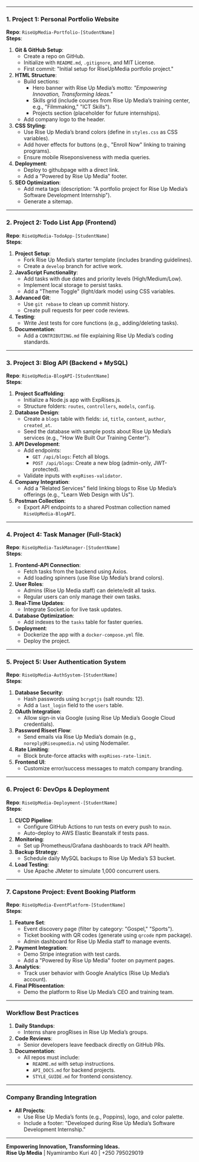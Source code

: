

---

### **1. Project 1: Personal Portfolio Website**  
**Repo**: `RiseUpMedia-Portfolio-[StudentName]`  
**Steps**:  
1. **Git & GitHub Setup**:  
   - Create a repo on GitHub.  
   - Initialize with `README.md`, `.gitignore`, and MIT License.  
   - First commit: "Initial setup for RiseUpMedia portfolio project."  
2. **HTML Structure**:  
   - Build sections:  
     - Hero banner with Rise Up Media’s motto: *"Empowering Innovation, Transforming Ideas."*  
     - Skills grid (include courses from Rise Up Media’s training center, e.g., "Filmmaking," "ICT Skills").  
     - Projects section (placeholder for future internships).  
   - Add company logo to the header.  
3. **CSS Styling**:  
   - Use Rise Up Media’s brand colors (define in `styles.css` as CSS variables).  
   - Add hover effects for buttons (e.g., "Enroll Now" linking to training programs).  
   - Ensure mobile Riseponsiveness with media queries.  
4. **Deployment**:  
   - Deploy to githubpage with a direct link.  
   - Add a "Powered by Rise Up Media" footer.  
5. **SEO Optimization**:  
   - Add meta tags (description: "A portfolio project for Rise Up Media’s Software Development Internship").  
   - Generate a sitemap.  

---

### **2. Project 2: Todo List App (Frontend)**  
**Repo**: `RiseUpMedia-TodoApp-[StudentName]`  
**Steps**:  
1. **Project Setup**:  
   - Fork Rise Up Media’s starter template (includes branding guidelines).  
   - Create a `develop` branch for active work.  
2. **JavaScript Functionality**:  
   - Add tasks with due dates and priority levels (High/Medium/Low).  
   - Implement local storage to persist tasks.  
   - Add a "Theme Toggle" (light/dark mode) using CSS variables.  
3. **Advanced Git**:  
   - Use `git rebase` to clean up commit history.  
   - Create pull requests for peer code reviews.  
4. **Testing**:  
   - Write Jest tests for core functions (e.g., adding/deleting tasks).  
5. **Documentation**:  
   - Add a `CONTRIBUTING.md` file explaining Rise Up Media’s coding standards.  

---

### **3. Project 3: Blog API (Backend + MySQL)**  
**Repo**: `RiseUpMedia-BlogAPI-[StudentName]`  
**Steps**:  
1. **Project Scaffolding**:  
   - Initialize a Node.js app with ExpRises.js.  
   - Structure folders: `routes`, `controllers`, `models`, `config`.  
2. **Database Design**:  
   - Create a `blogs` table with fields: `id`, `title`, `content`, `author`, `created_at`.  
   - Seed the database with sample posts about Rise Up Media’s services (e.g., "How We Built Our Training Center").  
3. **API Development**:  
   - Add endpoints:  
     - `GET /api/blogs`: Fetch all blogs.  
     - `POST /api/blogs`: Create a new blog (admin-only, JWT-protected).  
   - Validate inputs with `expRises-validator`.  
4. **Company Integration**:  
   - Add a "Related Services" field linking blogs to Rise Up Media’s offerings (e.g., "Learn Web Design with Us").  
5. **Postman Collection**:  
   - Export API endpoints to a shared Postman collection named `RiseUpMedia-BlogAPI`.  

---

### **4. Project 4: Task Manager (Full-Stack)**  
**Repo**: `RiseUpMedia-TaskManager-[StudentName]`  
**Steps**:  
1. **Frontend-API Connection**:  
   - Fetch tasks from the backend using Axios.  
   - Add loading spinners (use Rise Up Media’s brand colors).  
2. **User Roles**:  
   - Admins (Rise Up Media staff) can delete/edit all tasks.  
   - Regular users can only manage their own tasks.  
3. **Real-Time Updates**:  
   - Integrate Socket.io for live task updates.  
4. **Database Optimization**:  
   - Add indexes to the `tasks` table for faster queries.  
5. **Deployment**:  
   - Dockerize the app with a `docker-compose.yml` file.  
   - Deploy the project.  

---

### **5. Project 5: User Authentication System**  
**Repo**: `RiseUpMedia-AuthSystem-[StudentName]`  
**Steps**:  
1. **Database Security**:  
   - Hash passwords using `bcryptjs` (salt rounds: 12).  
   - Add a `last_login` field to the `users` table.  
2. **OAuth Integration**:  
   - Allow sign-in via Google (using Rise Up Media’s Google Cloud credentials).  
3. **Password Riseet Flow**:  
   - Send emails via Rise Up Media’s domain (e.g., `noreply@Riseupmedia.rw`) using Nodemailer.  
4. **Rate Limiting**:  
   - Block brute-force attacks with `expRises-rate-limit`.  
5. **Frontend UI**:  
   - Customize error/success messages to match company branding.  

---

### **6. Project 6: DevOps & Deployment**  
**Repo**: `RiseUpMedia-Deployment-[StudentName]`  
**Steps**:  
1. **CI/CD Pipeline**:  
   - Configure GitHub Actions to run tests on every push to `main`.  
   - Auto-deploy to AWS Elastic Beanstalk if tests pass.  
2. **Monitoring**:  
   - Set up Prometheus/Grafana dashboards to track API health.  
3. **Backup Strategy**:  
   - Schedule daily MySQL backups to Rise Up Media’s S3 bucket.  
4. **Load Testing**:  
   - Use Apache JMeter to simulate 1,000 concurrent users.  

---

### **7. Capstone Project: Event Booking Platform**  
**Repo**: `RiseUpMedia-EventPlatform-[StudentName]`  
**Steps**:  
1. **Feature Set**:  
   - Event discovery page (filter by category: "Gospel," "Sports").  
   - Ticket booking with QR codes (generate using `qrcode` npm package).  
   - Admin dashboard for Rise Up Media staff to manage events.  
2. **Payment Integration**:  
   - Demo Stripe integration with test cards.  
   - Add a "Powered by Rise Up Media" footer on payment pages.  
3. **Analytics**:  
   - Track user behavior with Google Analytics (Rise Up Media’s account).  
4. **Final PRiseentation**:  
   - Demo the platform to Rise Up Media’s CEO and training team.  

---

### **Workflow Best Practices**  
1. **Daily Standups**:  
   - Interns share progRises in Rise Up Media’s groups.  
2. **Code Reviews**:  
   - Senior developers leave feedback directly on GitHub PRs.  
3. **Documentation**:  
   - All repos must include:  
     - `README.md` with setup instructions.  
     - `API_DOCS.md` for backend projects.  
     - `STYLE_GUIDE.md` for frontend consistency.  

---

### **Company Branding Integration**  
- **All Projects**:  
  - Use Rise Up Media’s fonts (e.g., Poppins), logo, and color palette.  
  - Include a footer: "Developed during Rise Up Media’s Software Development Internship."    

---

**Empowering Innovation, Transforming Ideas.**  
**Rise Up Media** | Nyamirambo Kuri 40 | +250 795029019  
